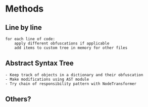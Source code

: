 # Methods

## Line by line
    for each line of code:
        apply different obfuscations if applicable
        add items to custom tree in memory for other files

## Abstract Syntax Tree
    - Keep track of objects in a dictionary and their obfuscation
    - Make modifications using AST module
    - Try chain of responsibility pattern with NodeTransformer

## Others?
